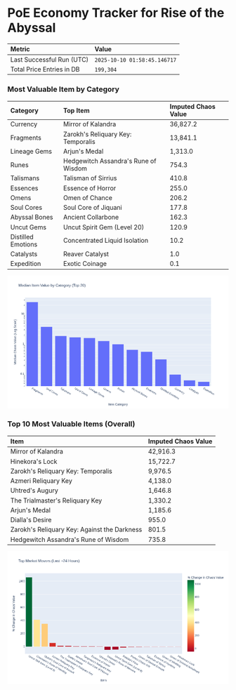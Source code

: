 # PoE Economy Tracker for Rise of the Abyssal

<!-- START_MAINTENANCE -->
| Metric | Value |
|:---|:---|
| Last Successful Run (UTC) | `2025-10-10 01:58:45.146717` |
| Total Price Entries in DB | `199,304` |

<!-- END_MAINTENANCE -->

<!-- START_DATAFRAME_DEBUG -->
<!-- END_DATAFRAME_DEBUG -->

<!-- START_CATEGORY_ANALYSIS -->
### Most Valuable Item by Category
| Category | Top Item | Imputed Chaos Value |
| :--- | :--- | :--- |
| Currency | Mirror of Kalandra | 36,827.2 |
| Fragments | Zarokh's Reliquary Key: Temporalis | 13,841.1 |
| Lineage Gems | Arjun's Medal | 1,313.0 |
| Runes | Hedgewitch Assandra's Rune of Wisdom | 754.3 |
| Talismans | Talisman of Sirrius | 410.8 |
| Essences | Essence of Horror | 255.0 |
| Omens | Omen of Chance | 206.2 |
| Soul Cores | Soul Core of Jiquani | 177.8 |
| Abyssal Bones | Ancient Collarbone | 162.3 |
| Uncut Gems | Uncut Spirit Gem (Level 20) | 120.9 |
| Distilled Emotions | Concentrated Liquid Isolation | 10.2 |
| Catalysts | Reaver Catalyst | 1.0 |
| Expedition | Exotic Coinage | 0.1 |


![Category Analysis Chart](charts/category_analysis.png)
<!-- END_ANALYSIS -->

<!-- START_ANALYSIS -->
### Top 10 Most Valuable Items (Overall)
| Item | Imputed Chaos Value |
| :--- | :--- |
| Mirror of Kalandra | 42,916.3 |
| Hinekora's Lock | 15,722.7 |
| Zarokh's Reliquary Key: Temporalis | 9,976.5 |
| Azmeri Reliquary Key | 4,138.0 |
| Uhtred's Augury | 1,646.8 |
| The Trialmaster's Reliquary Key | 1,330.2 |
| Arjun's Medal | 1,185.6 |
| Dialla's Desire | 955.0 |
| Zarokh's Reliquary Key: Against the Darkness | 801.5 |
| Hedgewitch Assandra's Rune of Wisdom | 735.8 |


![Market Movers Chart](charts/market_movers.png)
<!-- END_ANALYSIS -->
